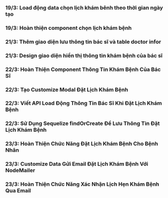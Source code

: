 ### 19/3: Load động data chọn lịch khám bênh theo thời gian ngày tạo

### 19/3: Hoàn thiện component chọn lịch khám bệnh

### 21/3: Thêm giao diện lưu thông tin bác sĩ và table doctor infor

### 21/3: Design giao diện hiển thị thông tin khám bệnh của bác sĩ

### 22/3: Hoàn Thiện Component Thông Tin Khám Bệnh Của Bác Sĩ

### 22/3: Tạo Customize Modal Đặt Lịch Khám Bệnh

### 22/3: Viết API Load Động Thông Tin Bác Sĩ Khi Đặt Lịch Khám Bệnh

### 22/3: Sử Dụng Sequelize findOrCreate Để Lưu Thông Tin Đặt Lịch Khám Bệnh

### 23/3: Hoàn Thiện Chức Năng Đặt Lịch Khám Bệnh Cho Bệnh Nhân

### 23/3: Customize Data Gửi Email Đặt Lịch Khám Bệnh Với NodeMailer

### 23/3: Hoàn Thiện Chức Năng Xác Nhận Lịch Hẹn Khám Bệnh Qua Email
